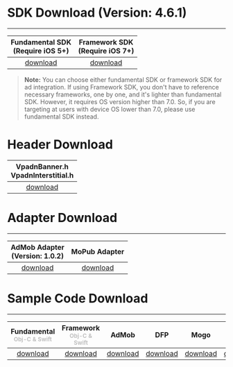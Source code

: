 # SDK Download (Version: 4.6.1)
---

Fundamental SDK<br>(Require iOS 5+)  | Framework SDK <br> (Require iOS 7+) |
:-------------: | :------------:|
[download][1]   | [download][8] |


>**Note:** You can choose either fundamental SDK or framework SDK for ad integration. If using Framework SDK, you don't have to reference necessary frameworks, one by one, and it's lighter than fundamental SDK. However, it requires OS version higher than 7.0. So, if you are targeting at users with device OS lower than 7.0, please use fundamental SDK instead.

# Header Download

|VpadnBanner.h <br> VpadnInterstitial.h|
|:-------------:|
|[download][9]|


# Adapter Download
---

AdMob Adapter <br> (Version: 1.0.2)|MoPub Adapter
:---------------------------------:|:-----------:|
[download][2]                      |[download][6]

# Sample Code Download
---

Fundamental<br><font size="2px" color="#C0C0C0">Obj-C & Swift</font>  | Framework<br><font size="2px" color="#C0C0C0">Obj-C & Swift</font> | AdMob        |    DFP       |     Mogo    |  MoPub
:-------------: | :-----------:| :-----------:|:------------:|:-----------:|:-----------:
[download][3]   | [download][11]| [download][4]|[download][5] |[download][7]|[download][10]



[1]: http://m.vpon.com/sdk/VponSDK-iOS/ios-vpadn-sdk-461-02906102-1609201441-36f5660.a
[2]: http://m.vpadn.com/sdk/VponAdapter_iOS_53c7141_v1.0.2.a
[3]: {{site.dnldurl}}/sample-code/iOSFundamentalSampleCode.zip
[4]: {{site.dnldurl}}/sample-code/iosAdmobSampleCode.zip
[5]: http://m.vpon.com/sdk/iosDFPsample.zip
[6]: http://m.vpon.com/sdk/Mopub_iOS_Vpon_Adapter1.0.zip
[7]: http://m.vpon.com/sdk/MOGO/MangoDemo.zip

[8]: {{site.dnldurl}}/sdk/VpadnSDKiOS-4.6.1.zip
[9]: {{site.dnldurl}}/vpon-headers.zip
[10]: {{site.dnldurl}}/sample-code/iOSMoPubMediationSample.zip
[11]: {{site.dnldurl}}/sample-code/iOSFrameworkSampleCode.zip
